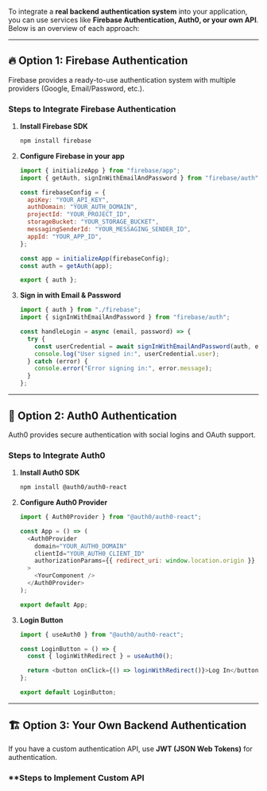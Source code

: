 To integrate a **real backend authentication system** into your application, you can use services like **Firebase Authentication, Auth0, or your own API**. Below is an overview of each approach:

---

## 🔥 **Option 1: Firebase Authentication**
Firebase provides a ready-to-use authentication system with multiple providers (Google, Email/Password, etc.).

### **Steps to Integrate Firebase Authentication**
1. **Install Firebase SDK**  
   ```sh
   npm install firebase
   ```
   
2. **Configure Firebase in your app**
   ```javascript
   import { initializeApp } from "firebase/app";
   import { getAuth, signInWithEmailAndPassword } from "firebase/auth";

   const firebaseConfig = {
     apiKey: "YOUR_API_KEY",
     authDomain: "YOUR_AUTH_DOMAIN",
     projectId: "YOUR_PROJECT_ID",
     storageBucket: "YOUR_STORAGE_BUCKET",
     messagingSenderId: "YOUR_MESSAGING_SENDER_ID",
     appId: "YOUR_APP_ID",
   };

   const app = initializeApp(firebaseConfig);
   const auth = getAuth(app);

   export { auth };
   ```

3. **Sign in with Email & Password**
   ```javascript
   import { auth } from "./firebase";
   import { signInWithEmailAndPassword } from "firebase/auth";

   const handleLogin = async (email, password) => {
     try {
       const userCredential = await signInWithEmailAndPassword(auth, email, password);
       console.log("User signed in:", userCredential.user);
     } catch (error) {
       console.error("Error signing in:", error.message);
     }
   };
   ```

---

## 🔐 **Option 2: Auth0 Authentication**
Auth0 provides secure authentication with social logins and OAuth support.

### **Steps to Integrate Auth0**
1. **Install Auth0 SDK**
   ```sh
   npm install @auth0/auth0-react
   ```

2. **Configure Auth0 Provider**
   ```javascript
   import { Auth0Provider } from "@auth0/auth0-react";

   const App = () => (
     <Auth0Provider
       domain="YOUR_AUTH0_DOMAIN"
       clientId="YOUR_AUTH0_CLIENT_ID"
       authorizationParams={{ redirect_uri: window.location.origin }}
     >
       <YourComponent />
     </Auth0Provider>
   );

   export default App;
   ```

3. **Login Button**
   ```javascript
   import { useAuth0 } from "@auth0/auth0-react";

   const LoginButton = () => {
     const { loginWithRedirect } = useAuth0();

     return <button onClick={() => loginWithRedirect()}>Log In</button>;
   };

   export default LoginButton;
   ```

---

## 🏗 **Option 3: Your Own Backend Authentication**
If you have a custom authentication API, use **JWT (JSON Web Tokens)** for authentication.

### **Steps to Implement Custom API